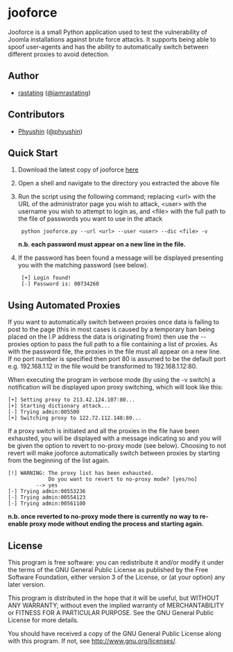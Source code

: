 # jooforce

Jooforce is a small Python application used to test the vulnerability of Joomla installations against brute force attacks. It supports being able to spoof user-agents and has the ability to automatically switch between different proxies to avoid detection.

## Author
- [rastating](http://blog.intninety.co.uk/) ([@iamrastating](https://twitter.com/iamrastating))

## Contributors
- [Phyushin](https://github.com/phyushin) ([@phyushin](https://twitter.com/phyushin))

## Quick Start
1. Download the latest copy of jooforce [here](https://github.com/intninety/jooforce/zipball/master)
2. Open a shell and navigate to the directory you extracted the above file
3. Run the script using the following command; replacing &lt;url&gt; with the URL of the administrator page you wish to attack, &lt;user&gt; with the username you wish to attempt to login as, and &lt;file&gt; with the full path to the file of passwords you want to use in the attack 

        python jooforce.py --url <url> --user <user> --dic <file> -v
    __n.b. each password must appear on a new line in the file.__

4. If the password has been found a message will be displayed presenting you with the matching password (see below).

        [+] Login found!
        [-] Password is: 00734260

## Using Automated Proxies
If you want to automatically switch between proxies once data is failing to post to the page (this in most cases is caused by a temporary ban being placed on the I.P address the data is originating from) then use the --proxies option to pass the full path to a file containing a list of proxies. As with the password file, the proxies in the file must all appear on a new line. If no port number is specified then port 80 is assumed to be the default port e.g. 192.168.1.12 in the file would be transformed to 192.168.1.12:80.

When executing the program in verbose mode (by using the -v switch) a notification will be displayed upon proxy switching, which will look like this:

    [+] Setting proxy to 213.42.124.107:80...
    [+] Starting dictionary attack...
    [-] Trying admin:005500
    [+] Switching proxy to 122.72.112.148:80...

If a proxy switch is initiated and all the proxies in the file have been exhausted, you will be displayed with a message indicating so and you will be given the option to revert to no-proxy mode (see below). Choosing to not revert will make jooforce automatically switch between proxies by starting from the beginning of the list again.

    [!] WARNING: The proxy list has been exhausted.
                 Do you want to revert to no-proxy mode? [yes/no]
             --> yes
    [-] Trying admin:00553236
    [-] Trying admin:00554123
    [-] Trying admin:00561100

__n.b. once reverted to no-proxy mode there is currently no way to re-enable proxy mode without ending the process and starting again.__

## License
This program is free software: you can redistribute it and/or modify it under the terms of the GNU General Public License as published by the Free Software Foundation, either version 3 of the License, or (at your option) any later version. 

This program is distributed in the hope that it will be useful, but WITHOUT ANY WARRANTY; without even the implied warranty of MERCHANTABILITY or FITNESS FOR A PARTICULAR PURPOSE.  See the GNU General Public License for more details.

You should have received a copy of the GNU General Public License along with this program.  If not, see <http://www.gnu.org/licenses/>.
